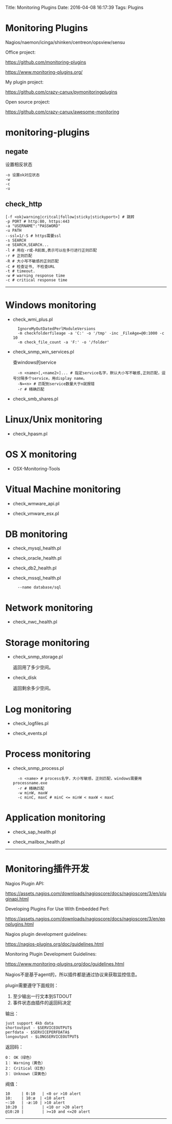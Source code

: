 Title: Monitoring Plugins
Date: 2016-04-08 16:17:39
Tags: Plugins



# Monitoring Plugins

Nagios/naemon/icinga/shinken/centreon/opsview/sensu

Office project:

<https://github.com/monitoring-plugins>

<https://www.monitoring-plugins.org/>

My plugin project:

<https://github.com/crazy-canux/pymonitoringplugins>

Open source project:

<https://github.com/crazy-canux/awesome-monitoring>

# monitoring-plugins

## negate

设置相反状态

    -o 设置ok对应状态
    -w
    -c
    -u

## check_http

    [-f <ok|warning|critcal|follow|sticky|stickyport>] # 跳转
    -p PORT # http:80, https:443
    -a "USERNAME":"PASSWORD"
    -u PATH
    --ssl=1/-S # https需要ssl
    -s SEARCH
    -e SEARCH,SEARCH...
    -l # 用在-r或-R前面,表示可以在多行进行正则匹配
    -r # 正则匹配
    -R # 大小写不敏感的正则匹配
    -C # 检查证书, 不检查URL
    -t # timeout.
    -w # warning response time
    -c # critical response time

***

# Windows monitoring

* check_wmi_plus.pl

        IgnoreMyOutDatedPerlModuleVersions
        -m checkfolderfileage -a 'C:' -o '/tmp' -inc _FileAge=@0:1000 -c 10
        -m check_file_count -a 'F:' -o '/folder'

* check_snmp_win_services.pl

    查windows的service

        -n <name>[,<name2>]... # 指定service名字，默认大小写不敏感,正则匹配，逗号分隔多个service，用display name。
        -N=<n> # 匹配到service数量大于n就报错
        -r # 精确匹配

* check_smb_shares.pl

# Linux/Unix monitoring

* check_hpasm.pl

# OS X monitoring

* OSX-Monitoring-Tools

# Vitual Machine monitoring

* check_wmware_api.pl

* check_vmware_esx.pl

# DB monitoring

* check_mysql_health.pl

* check_oracle_health.pl

* check_db2_health.pl

* check_mssql_health.pl

        --name database/sql

# Network monitoring

* check_nwc_health.pl

# Storage monitoring

* check_snmp_storage.pl

    返回用了多少空间。

* check_disk

    返回剩余多少空间。

# Log monitoring

* check_logfiles.pl

* check_events.pl

# Process monitoring

* check_snmp_process.pl

        -n <name> # process名字，大小写敏感，正则匹配，windows需要用processname.exe
        -r # 精确匹配
        -w minW, maxW
        -c minC, maxC # minC <= minW < maxW < maxC

# Application monitoring

* check_sap_health.pl

* check_mailbox_health.pl

***

# Monitoring插件开发

Nagios Plugin API:

<https://assets.nagios.com/downloads/nagioscore/docs/nagioscore/3/en/pluginapi.html>

Developing Plugins For Use With Embedded Perl:

<https://assets.nagios.com/downloads/nagioscore/docs/nagioscore/3/en/epnplugins.html>

Nagios plugin development guidelines:

<https://nagios-plugins.org/doc/guidelines.html>

Monitoring Plugin Development Guidelines:

<https://www.monitoring-plugins.org/doc/guidelines.html>

Nagios不是基于agent的，所以插件都是通过协议来获取监控信息。

plugin需要遵守下面规则：
1. 至少输出一行文本到STDOUT
2. 事件状态由插件的返回码决定

输出：

    just support 4kb data
    shortoutput - $SERVICEOUTPUT$
    perfdata - $SERVICEPERFDATA$
    longoutput - $LONGSERVICEOUTPUT$

返回码：

    0： OK（绿色）
    1： Warning（黄色）
    2： Critical（红色）
    3： Unknown（深黄色）

阀值：

    10     | 0:10   | <0 or >10 alert
    10:    | 10:æ  | <10 alert
    ~:10   | -æ:10 | >10 alert
    10:20  |        | <10 or >20 alert
    @10:20 |        | >=10 and <=20 alert

***
